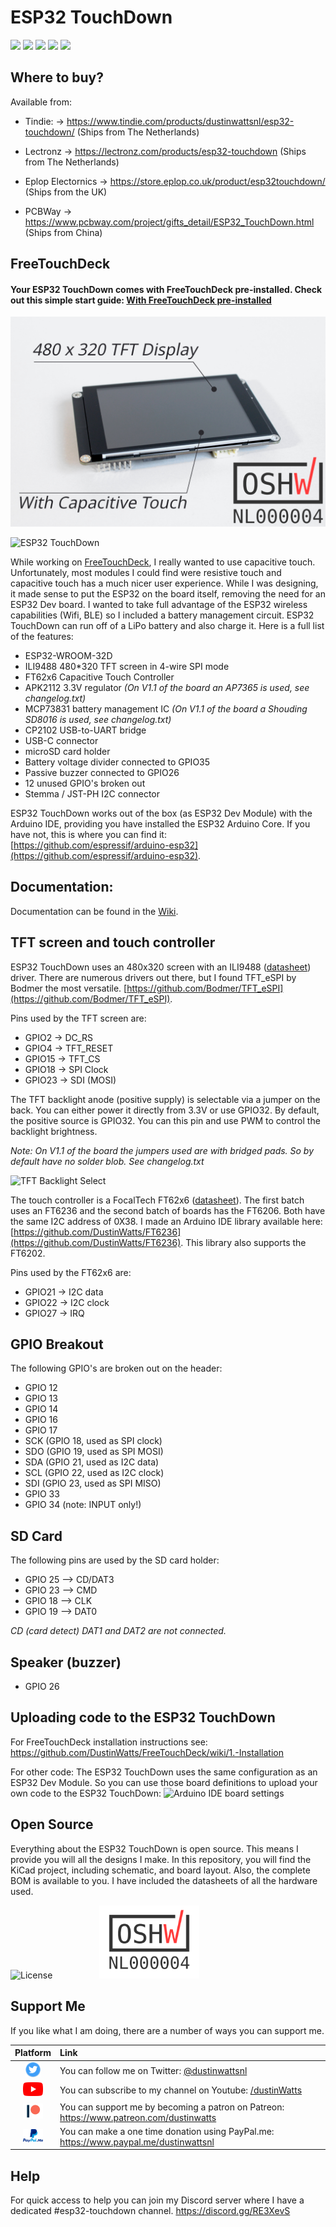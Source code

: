 # ESP32 TouchDown
[![](https://img.shields.io/badge/buy-on%20Tindie-blue)](https://www.tindie.com/products/dustinwattsnl/esp32-touchdown/)
[![](https://img.shields.io/discord/693862273864827012?color=5165f6&label=chat%20on%20Discord)](https://discord.gg/RE3XevS)
[![](https://badgen.net/github/license/DustinWatts/esp32-touchdown)](https://github.com/DustinWatts/esp32-touchdown/blob/main/LICENSE)
[![](https://badgen.net/badge/watch/on%20youtube/ff0000)](https://www.youtube.com/watch?v=sdVtHU2Gz7Y)
[![](https://img.shields.io/twitter/follow/DustinWattsNL)](https://twitter.com/DustinWattsNL)



## Where to buy?

Available from:

- Tindie: -> https://www.tindie.com/products/dustinwattsnl/esp32-touchdown/ (Ships from The Netherlands)

- Lectronz -> https://lectronz.com/products/esp32-touchdown (Ships from The Netherlands)

- Eplop Electornics -> https://store.eplop.co.uk/product/esp32touchdown/ (Ships from the UK)

- PCBWay -> https://www.pcbway.com/project/gifts_detail/ESP32_TouchDown.html (Ships from China) 

## FreeTouchDeck

#### Your ESP32 TouchDown comes with FreeTouchDeck pre-installed. Check out this simple start guide: [With FreeTouchDeck pre-installed](https://github.com/DustinWatts/esp32-touchdown/wiki/With-FreeTouchDeck-pre-installed)

![ESP32 TouchDown](/Images/osh.JPG)

![ESP32 TouchDown](http://www.dustinwatts.nl/ESP32-TouchDown/ESP32_TouchDown_features.png)

While working on [FreeTouchDeck](https://github.com/DustinWatts/FreeTouchDeck), I really wanted to use capacitive touch. Unfortunately, most modules I could find were resistive touch and capacitive touch has a much nicer user experience. While I was designing, it made sense to put the ESP32 on the board itself, removing the need for an ESP32 Dev board. I wanted to take full advantage of the ESP32 wireless capabilities (Wifi, BLE) so I included a battery management circuit. ESP32 TouchDown can run off of a LiPo battery and also charge it. Here is a full list of the features:

- ESP32-WROOM-32D
- ILI9488 480*320 TFT screen in 4-wire SPI mode
- FT62x6 Capacitive Touch Controller
- APK2112 3.3V regulator _(On V1.1 of the board an AP7365 is used, see changelog.txt)_
- MCP73831 battery management IC _(On V1.1 of the board a Shouding SD8016 is used, see changelog.txt)_
- CP2102 USB-to-UART bridge
- USB-C connector
- microSD card holder
- Battery voltage divider connected to GPIO35
- Passive buzzer connected to GPIO26
- 12 unused GPIO's broken out
- Stemma / JST-PH I2C connector

ESP32 TouchDown works out of the box (as ESP32 Dev Module) with the Arduino IDE, providing you have installed the ESP32 Arduino Core. If you have not, this is where you can find it: [https://github.com/espressif/arduino-esp32](https://github.com/espressif/arduino-esp32).

## Documentation:

Documentation can be found in the [Wiki](https://github.com/DustinWatts/esp32-touchdown/wiki).

## TFT screen and touch controller

ESP32 TouchDown uses an 480x320 screen with an ILI9488 ([datasheet](https://github.com/DustinWatts/esp32-touchdown/blob/main/Hardware/Datasheets/ILITEK_ILI9488.pdf)) driver. There are numerous drivers out there, but I found TFT_eSPI by Bodmer the most versatile. [https://github.com/Bodmer/TFT_eSPI](https://github.com/Bodmer/TFT_eSPI). 

Pins used by the TFT screen are:

- GPIO2 -> DC_RS
- GPIO4 -> TFT_RESET
- GPIO15 -> TFT_CS
- GPIO18 -> SPI Clock
- GPIO23 -> SDI (MOSI)

The TFT backlight anode (positive supply) is selectable via a jumper on the back. You can either power it directly from 3.3V or use GPIO32. By default, the positive source is GPIO32. You can this pin and use PWM to control the backlight brightness.

_Note: On V1.1 of the board the jumpers used are with bridged pads. So by default have no solder blob. See changelog.txt_

![TFT Backlight Select](http://www.dustinwatts.nl/ESP32-TouchDown/backlight_select.png)

The touch controller is a FocalTech FT62x6 ([datasheet](https://github.com/DustinWatts/esp32-touchdown/blob/main/Hardware/Datasheets/FT6236-FocalTechSystems.pdf)). The first batch uses an FT6236 and the second batch of boards has the FT6206. Both have the same I2C address of 0X38. I made an Arduino IDE library available here: [https://github.com/DustinWatts/FT6236](https://github.com/DustinWatts/FT6236). This library also supports the FT6202.

Pins used by the FT62x6 are:

- GPIO21 -> I2C data
- GPIO22 -> I2C clock
- GPIO27 -> IRQ

## GPIO Breakout

The following GPIO's are broken out on the header:

- GPIO 12
- GPIO 13
- GPIO 14
- GPIO 16
- GPIO 17
- SCK (GPIO 18, used as SPI clock)
- SDO (GPIO 19, used as SPI MOSI)
- SDA (GPIO 21, used as I2C data)
- SCL (GPIO 22, used as I2C clock)
- SDI (GPIO 23, used as SPI MISO)
- GPIO 33
- GPIO 34 (note: INPUT only!)

## SD Card

The following pins are used by the SD card holder:

- GPIO 25 --> CD/DAT3
- GPIO 23 --> CMD
- GPIO 18 --> CLK
- GPIO 19 --> DAT0

*CD (card detect) DAT1 and DAT2 are not connected.*

## Speaker (buzzer)

- GPIO 26

## Uploading code to the ESP32 TouchDown

For FreeTouchDeck installation instructions see: https://github.com/DustinWatts/FreeTouchDeck/wiki/1.-Installation

For other code: The ESP32 TouchDown uses the same configuration as an ESP32 Dev Module. So you can use those board definitions to upload your own code to the ESP32 TouchDown:
![Arduino IDE board settings](http://www.dustinwatts.nl/ESP32-TouchDown/docs/board_settings.png)

## Open Source

Everything about the ESP32 TouchDown is open source. This means I provide you will all the designs I make. In this repository, you will find the KiCad project, including schematic, and board layout. Also, the complete BOM is available to you. I have included the datasheets of all the hardware used.

<div style="margin:0 auto;">
  
  <div> 
    <img src="http://www.dustinwatts.nl/ESP32-TouchDown/license.svg" alt="License" width="200"/>&nbsp;&nbsp;&nbsp;&nbsp;&nbsp;&nbsp;&nbsp;&nbsp;&nbsp;&nbsp;&nbsp;&nbsp;&nbsp;&nbsp;&nbsp;&nbsp;&nbsp;&nbsp;
    <img src="/Images/oshw-mark-nl000004-transp-900x660.png" alt="OSHW" width="160"/>
  </div>

</div>

## Support Me

If you like what I am doing, there are a number of ways you can support me. 

| Platform | Link|
|:-----:|:-----|
| [<img src="https://github.com/DustinWatts/small_logos/blob/main/twitter_logo.png" alt="Twitter" width="24"/>](https://twitter.com/dustinwattsnl "Follow me on Twitter") | You can follow me on Twitter: [@dustinwattsnl](https://twitter.com/dustinwattsnl "Follow me on Twitter")|
| [<img src="https://github.com/DustinWatts/small_logos/blob/main/youtube_logo.png" alt="YouTube" width="32"/>](https://www.youtube.com/dustinwatts "Subscrive to my YouTube channel") | You can subscribe to my channel on Youtube: [/dustinWatts](https://www.youtube.com/dustinwatts "Subscribe to my YouTube channel") |
| [<img src="https://github.com/DustinWatts/small_logos/blob/main/patreon_logo.png" alt="Patreon" width="32"/>](https://www.patreon.com/dustinwatts) | You can support me by becoming a patron on Patreon: https://www.patreon.com/dustinwatts |
| [<img src="https://github.com/DustinWatts/small_logos/blob/main/paypalme_logo.png" alt="PayPal.me" width="32"/>](https://www.paypal.me/dustinwattsnl) | You can make a one time donation using PayPal.me: https://www.paypal.me/dustinwattsnl |

## Help

For quick access to help you can join my Discord server where I have a dedicated #esp32-touchdown channel. https://discord.gg/RE3XevS
